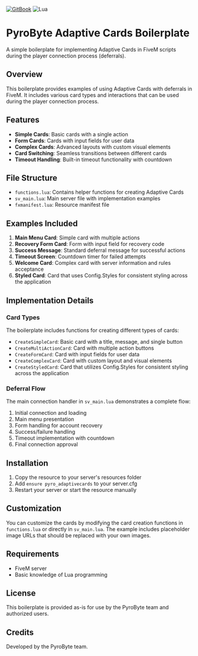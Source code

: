 [![GitBook](https://img.shields.io/badge/GitBook-%23000000.svg?style=for-the-badge&logo=gitbook&logoColor=white)](https://pyrobyte.gitbook.io/docs/)
![Lua](https://img.shields.io/badge/lua-%232C2D72.svg?style=for-the-badge&logo=lua&logoColor=white)

# PyroByte Adaptive Cards Boilerplate

A simple boilerplate for implementing Adaptive Cards in FiveM scripts during the player connection process (deferrals).

## Overview

This boilerplate provides examples of using Adaptive Cards with deferrals in FiveM. It includes various card types and interactions that can be used during the player connection process.

## Features

- **Simple Cards**: Basic cards with a single action
- **Form Cards**: Cards with input fields for user data
- **Complex Cards**: Advanced layouts with custom visual elements
- **Card Switching**: Seamless transitions between different cards
- **Timeout Handling**: Built-in timeout functionality with countdown

## File Structure

- `functions.lua`: Contains helper functions for creating Adaptive Cards
- `sv_main.lua`: Main server file with implementation examples
- `fxmanifest.lua`: Resource manifest file

## Examples Included

1. **Main Menu Card**: Simple card with multiple actions
2. **Recovery Form Card**: Form with input field for recovery code
3. **Success Message**: Standard deferral message for successful actions
4. **Timeout Screen**: Countdown timer for failed attempts
5. **Welcome Card**: Complex card with server information and rules acceptance
6. **Styled Card**: Card that uses Config.Styles for consistent styling across the application

## Implementation Details

### Card Types

The boilerplate includes functions for creating different types of cards:

- `CreateSimpleCard`: Basic card with a title, message, and single button
- `CreateMultiActionCard`: Card with multiple action buttons
- `CreateFormCard`: Card with input fields for user data
- `CreateComplexCard`: Card with custom layout and visual elements
- `CreateStyledCard`: Card that utilizes Config.Styles for consistent styling across the application

### Deferral Flow

The main connection handler in `sv_main.lua` demonstrates a complete flow:

1. Initial connection and loading
2. Main menu presentation
3. Form handling for account recovery
4. Success/failure handling
5. Timeout implementation with countdown
6. Final connection approval

## Installation

1. Copy the resource to your server's resources folder
2. Add `ensure pyro_adaptivecards` to your server.cfg
3. Restart your server or start the resource manually

## Customization

You can customize the cards by modifying the card creation functions in `functions.lua` or directly in `sv_main.lua`. The example includes placeholder image URLs that should be replaced with your own images.

## Requirements

- FiveM server
- Basic knowledge of Lua programming

## License

This boilerplate is provided as-is for use by the PyroByte team and authorized users.

## Credits

Developed by the PyroByte team.
